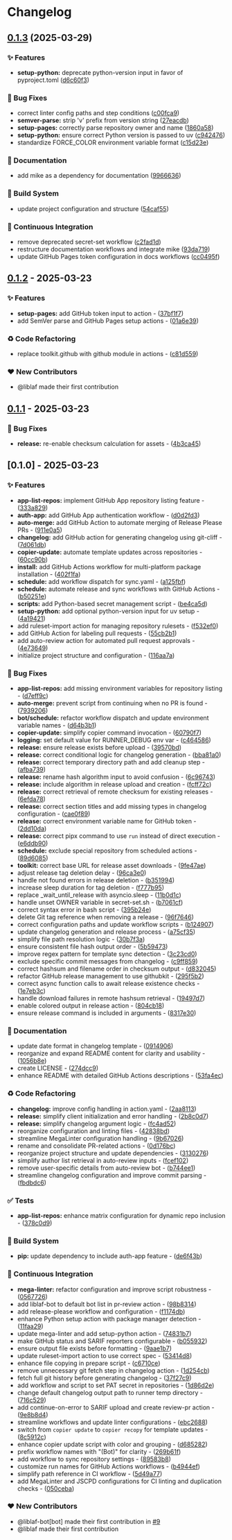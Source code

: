 # Changelog

## [0.1.3](https://github.com/liblaf/actions/compare/v0.1.2...v0.1.3) (2025-03-29)


### ✨ Features

* **setup-python:** deprecate python-version input in favor of pyproject.toml ([d6c60f3](https://github.com/liblaf/actions/commit/d6c60f31bedef4b2c8f362854dbf307eec098cf0))


### 🐛 Bug Fixes

* correct linter config paths and step conditions ([c00fca9](https://github.com/liblaf/actions/commit/c00fca91da11865a9e9752a7f5753bb5e1e9365e))
* **semver-parse:** strip 'v' prefix from version string ([27eacdb](https://github.com/liblaf/actions/commit/27eacdb02cc0e1e7048ae205d48237936a001918))
* **setup-pages:** correctly parse repository owner and name ([1860a58](https://github.com/liblaf/actions/commit/1860a582f255cfa3125cf801672a2b5f85254766))
* **setup-python:** ensure correct Python version is passed to uv ([c942476](https://github.com/liblaf/actions/commit/c942476c75c228a047cdddbb23c5a6ec87b62695))
* standardize FORCE_COLOR environment variable format ([c15d23e](https://github.com/liblaf/actions/commit/c15d23e0916a70eb5a420ba110d127040131a1f1))


### 📝 Documentation

* add mike as a dependency for documentation ([9966636](https://github.com/liblaf/actions/commit/9966636a9a1017b82e803e0923857821ea15bcd8))


### 👷 Build System

* update project configuration and structure ([54caf55](https://github.com/liblaf/actions/commit/54caf55a214638d9548b1de3c76fa25bcdafcb74))


### 🔧 Continuous Integration

* remove deprecated secret-set workflow ([c2fad1d](https://github.com/liblaf/actions/commit/c2fad1db93d4fe409a21a129d7183f16d9227073))
* restructure documentation workflows and integrate mike ([93da719](https://github.com/liblaf/actions/commit/93da719bdb3bd51aabe6499d8e3a5f4cba16ea48))
* update GitHub Pages token configuration in docs workflows ([cc0495f](https://github.com/liblaf/actions/commit/cc0495fa2fa7d44f24c796b94d3cb7db42858911))

## [0.1.2](https://github.com/liblaf/actions/compare/v0.1.1..v0.1.2) - 2025-03-23

### ✨ Features

- **setup-pages:** add GitHub token input to action - ([37bf1f7](https://github.com/liblaf/actions/commit/37bf1f7600b4db1314097917bd2242a2b84727e0))
- add SemVer parse and GitHub Pages setup actions - ([01a6e39](https://github.com/liblaf/actions/commit/01a6e391b4586c1dd2852f1197c88019573a3072))

### ♻ Code Refactoring

- replace toolkit.github with github module in actions - ([c81d559](https://github.com/liblaf/actions/commit/c81d559fae1201ad1a28af37d6e6cfeca041b7ef))

### ❤️ New Contributors

- @liblaf made their first contribution

## [0.1.1](https://github.com/liblaf/actions/compare/v0.1.0..v0.1.1) - 2025-03-23

### 🐛 Bug Fixes

- **release:** re-enable checksum calculation for assets - ([4b3ca45](https://github.com/liblaf/actions/commit/4b3ca458244739ab8e98a09e37660f92721960fb))

## [0.1.0] - 2025-03-23

### ✨ Features

- **app-list-repos:** implement GitHub App repository listing feature - ([333a829](https://github.com/liblaf/actions/commit/333a829e68e256eb75904448a7d40c427d0948cf))
- **auth-app:** add GitHub App authentication workflow - ([d0d2fd3](https://github.com/liblaf/actions/commit/d0d2fd38d9c0eb7f888f0480924e3305591a1d89))
- **auto-merge:** add GitHub Action to automate merging of Release Please PRs - ([911e0a5](https://github.com/liblaf/actions/commit/911e0a5415ed4c451f8f8bda858ec8502994f921))
- **changelog:** add GitHub action for generating changelog using git-cliff - ([7d061db](https://github.com/liblaf/actions/commit/7d061db30b3a128532bbfe440f8d33f5d7a2e159))
- **copier-update:** automate template updates across repositories - ([60cc90b](https://github.com/liblaf/actions/commit/60cc90b0ce80b080f61b52a81d64d9e7b269c3d1))
- **install:** add GitHub Actions workflow for multi-platform package installation - ([402f1fa](https://github.com/liblaf/actions/commit/402f1fa809d8cabc096464e0dcba2ce5a520067d))
- **schedule:** add workflow dispatch for sync.yaml - ([a125fbf](https://github.com/liblaf/actions/commit/a125fbf0a4a7a3ad94f869db1c65f8b3c2adc64b))
- **schedule:** automate release and sync workflows with GitHub Actions - ([b50251e](https://github.com/liblaf/actions/commit/b50251ecac3c5286b94f91ce9faf962d6f077e5e))
- **scripts:** add Python-based secret management script - ([be4ca5d](https://github.com/liblaf/actions/commit/be4ca5dee700919e33516492ff787a7f62980251))
- **setup-python:** add optional python-version input for uv setup - ([4a19421](https://github.com/liblaf/actions/commit/4a1942101bdb14c393676435eac33baa0fce44aa))
- add ruleset-import action for managing repository rulesets - ([f532ef0](https://github.com/liblaf/actions/commit/f532ef05b08bbce2fb4f38243bdfd296f033c81b))
- add GitHub Action for labeling pull requests - ([55cb2b1](https://github.com/liblaf/actions/commit/55cb2b1cb1426939566f4bf398eebe1a7ca3958c))
- add auto-review action for automated pull request approvals - ([4e73649](https://github.com/liblaf/actions/commit/4e7364911ce5998777d6d8d68f1b6003f4b6a4d8))
- initialize project structure and configuration - ([116aa7a](https://github.com/liblaf/actions/commit/116aa7a3196822f06addf3dd91fecd591947926d))

### 🐛 Bug Fixes

- **app-list-repos:** add missing environment variables for repository listing - ([d7eff9c](https://github.com/liblaf/actions/commit/d7eff9cc8ab800915a0ca4484ae4c4012da38a8c))
- **auto-merge:** prevent script from continuing when no PR is found - ([7939206](https://github.com/liblaf/actions/commit/7939206c970490badcdea326a434fdb808859a84))
- **bot/schedule:** refactor workflow dispatch and update environment variable names - ([d64b3b1](https://github.com/liblaf/actions/commit/d64b3b1f139fb38b0eb7f2b9da2b9b31ab095729))
- **copier-update:** simplify copier command invocation - ([60790f7](https://github.com/liblaf/actions/commit/60790f7bd2d9aa65881a449e23ba5f1ed2be3192))
- **logging:** set default value for RUNNER_DEBUG env var - ([c464586](https://github.com/liblaf/actions/commit/c464586b56b8c8d063cef53d0ccaac55af89426e))
- **release:** ensure release exists before upload - ([39570bd](https://github.com/liblaf/actions/commit/39570bdee9068200131fe9d3875c8964da51c8d4))
- **release:** correct conditional logic for changelog generation - ([bba81a0](https://github.com/liblaf/actions/commit/bba81a0126f72610b5a164f09bab6cf78ea98ea4))
- **release:** correct temporary directory path and add cleanup step - ([afba739](https://github.com/liblaf/actions/commit/afba73927db2ef4f5e7262b23d5e6cb6cef53e44))
- **release:** rename hash algorithm input to avoid confusion - ([6c96743](https://github.com/liblaf/actions/commit/6c96743f6c88487a2549df285e9fd9a5fa740857))
- **release:** include algorithm in release upload and creation - ([fcff72c](https://github.com/liblaf/actions/commit/fcff72c3239f318887b7649816f1099e9d7377de))
- **release:** correct retrieval of remote checksum for existing releases - ([6efda78](https://github.com/liblaf/actions/commit/6efda7807d6ce9b5902efc5b18fb9cf9359d4a28))
- **release:** correct section titles and add missing types in changelog configuration - ([cae0f89](https://github.com/liblaf/actions/commit/cae0f892db29ecd64469f456db475f454e8deac7))
- **release:** correct environment variable name for GitHub token - ([2dd10da](https://github.com/liblaf/actions/commit/2dd10da3baae115716fae3c2c4e262e0eab3ac69))
- **release:** correct pipx command to use `run` instead of direct execution - ([e6ddb90](https://github.com/liblaf/actions/commit/e6ddb9080e8f75183d9cf588a6656c11e1c92c9a))
- **schedule:** exclude special repository from scheduled actions - ([89d6085](https://github.com/liblaf/actions/commit/89d6085f5e56417139fab3d9c716d603fa69c722))
- **toolkit:** correct base URL for release asset downloads - ([9fe47ae](https://github.com/liblaf/actions/commit/9fe47aebb1418be6bccbf9c8966137dff25f454f))
- adjust release tag deletion delay - ([96ca3e0](https://github.com/liblaf/actions/commit/96ca3e02475e1334d7b0232a51e1f0c91fb03a41))
- handle not found errors in release deletion - ([b351994](https://github.com/liblaf/actions/commit/b35199411f0423200986fd3898e3ca5cdf41a6d4))
- increase sleep duration for tag deletion - ([f777b95](https://github.com/liblaf/actions/commit/f777b953992d3901bb8711a03e543d3d27f312d7))
- replace \_wait_until_release with asyncio.sleep - ([11b0d1c](https://github.com/liblaf/actions/commit/11b0d1c9bab53f2eefc2b507e98def89aeff88e1))
- handle unset OWNER variable in secret-set.sh - ([b7061cf](https://github.com/liblaf/actions/commit/b7061cf1fba2c6d9a315d8565755082933bfcf38))
- correct syntax error in bash script - ([395b24e](https://github.com/liblaf/actions/commit/395b24e4b545b4e3df21c0ad03d29e4c6b4ed7cc))
- delete Git tag reference when removing a release - ([96f7646](https://github.com/liblaf/actions/commit/96f7646402cab42342bef77a8cd7226c82997921))
- correct configuration paths and update workflow scripts - ([b124907](https://github.com/liblaf/actions/commit/b124907402155384d1b88418222f421726637168))
- update changelog generation and release process - ([a75cf35](https://github.com/liblaf/actions/commit/a75cf359df25b51f94e50cb7b0f5651c43c2b331))
- simplify file path resolution logic - ([30b7f3a](https://github.com/liblaf/actions/commit/30b7f3a82f678b205ba5eb4852e3da2a72c4c62a))
- ensure consistent file hash output order - ([5b59473](https://github.com/liblaf/actions/commit/5b5947363ccdd3a534a956b0bd6e8367c3f5cf4b))
- improve regex pattern for template sync detection - ([3c23cd0](https://github.com/liblaf/actions/commit/3c23cd0f5a0f81a52b4a52ddfacb4e52a8efd22f))
- exclude specific commit messages from changelog - ([c9ff859](https://github.com/liblaf/actions/commit/c9ff8595f4c1e853d33cc763c3f43dccf7b9e041))
- correct hashsum and filename order in checksum output - ([d832045](https://github.com/liblaf/actions/commit/d8320452f8031460905578b214437bb5db0eb2c3))
- refactor GitHub release management to use githubkit - ([295f5b2](https://github.com/liblaf/actions/commit/295f5b248684155f73c80688e19e3c00d16d9786))
- correct async function calls to await release existence checks - ([1e7eb3c](https://github.com/liblaf/actions/commit/1e7eb3c8eaf7b5662f951d0c072ee8ffbad7b25b))
- handle download failures in remote hashsum retrieval - ([19497d7](https://github.com/liblaf/actions/commit/19497d7ced1bfa82ecd2e4d0c83ce4f9536bb7f4))
- enable colored output in release action - ([804cb18](https://github.com/liblaf/actions/commit/804cb18bbe3ec5702936115d91e4456784ed81c3))
- ensure release command is included in arguments - ([8317e30](https://github.com/liblaf/actions/commit/8317e30eeff25a1d9dff461de4fde2cfbcc5cec8))

### 📝 Documentation

- update date format in changelog template - ([0914906](https://github.com/liblaf/actions/commit/0914906a0b20304703f3396e2b291711a2b49772))
- reorganize and expand README content for clarity and usability - ([1056b8e](https://github.com/liblaf/actions/commit/1056b8ecc6bafac88b4d761cef1e23a3d03d7f49))
- create LICENSE - ([274dcc9](https://github.com/liblaf/actions/commit/274dcc9a3394c5b918dfb0571f349ab4f8bfb09a))
- enhance README with detailed GitHub Actions descriptions - ([53fa4ec](https://github.com/liblaf/actions/commit/53fa4ec98df11ba374038d97e21870cba1980574))

### ♻ Code Refactoring

- **changelog:** improve config handling in action.yaml - ([2aa8113](https://github.com/liblaf/actions/commit/2aa8113c3efe44a4f4d2e61bf7f7ab17362cdec2))
- **release:** simplify client initialization and error handling - ([2b8c0d7](https://github.com/liblaf/actions/commit/2b8c0d7dc6e8572698411d817a65b78a807cea1d))
- **release:** simplify changelog argument logic - ([fc4ad52](https://github.com/liblaf/actions/commit/fc4ad52c8feee4f659b1aecad9135fb4518b2304))
- reorganize configuration and linting files - ([42838bd](https://github.com/liblaf/actions/commit/42838bd5e07d2fb3ebdfffb5ef2dad36b3f93103))
- streamline MegaLinter configuration handling - ([9b67026](https://github.com/liblaf/actions/commit/9b67026d734213992d2d0a88cf93c1b204f9894e))
- rename and consolidate PR-related actions - ([0d176bc](https://github.com/liblaf/actions/commit/0d176bc70256cd10616bf4b40609702d5c6947ff))
- reorganize project structure and update dependencies - ([3130276](https://github.com/liblaf/actions/commit/3130276bb3b87c86c53510d03a54188f1bab3149))
- simplify author list retrieval in auto-review inputs - ([fcef102](https://github.com/liblaf/actions/commit/fcef10274736db233122fa4f87edb6e0a3070ccf))
- remove user-specific details from auto-review bot - ([b744ee1](https://github.com/liblaf/actions/commit/b744ee133f16a0beb07309fe28c2f446c08a5fc6))
- streamline changelog configuration and improve commit parsing - ([fbdbdc6](https://github.com/liblaf/actions/commit/fbdbdc6bb17479d4c887b535900d318833793975))

### ✅ Tests

- **app-list-repos:** enhance matrix configuration for dynamic repo inclusion - ([378c0d9](https://github.com/liblaf/actions/commit/378c0d9140e4cf1423a7faf80549ede678af6ac4))

### 👷 Build System

- **pip:** update dependency to include auth-app feature - ([de6f43b](https://github.com/liblaf/actions/commit/de6f43b124d8761750895acccb3da65b74fd6c4f))

### 🔧 Continuous Integration

- **mega-linter:** refactor configuration and improve script robustness - ([0567726](https://github.com/liblaf/actions/commit/0567726a3f0f5faed626c9a415c9795705b59a41))
- add liblaf-bot to default bot list in pr-review action - ([98b8314](https://github.com/liblaf/actions/commit/98b831487d4f58c2fa8c9b7bcd96612ad5b412a2))
- add release-please workflow and configuration - ([f1174db](https://github.com/liblaf/actions/commit/f1174db5028ff7b8d308e6ffe91a74eeb2d645fc))
- enhance Python setup action with package manager detection - ([11faa29](https://github.com/liblaf/actions/commit/11faa298310e7ed9a09396307a357af66b534a88))
- update mega-linter and add setup-python action - ([74831b7](https://github.com/liblaf/actions/commit/74831b743b6c935a96f6db9cce0f5b1ca8525a81))
- make GitHub status and SARIF reporters configurable - ([b055932](https://github.com/liblaf/actions/commit/b05593224e2d2ef4f0331096391dcf33704c44a6))
- ensure output file exists before formatting - ([9aae1b7](https://github.com/liblaf/actions/commit/9aae1b7e1068a23066dcd93a00007b29e45dfb72))
- update ruleset-import action to use correct spec - ([53414d8](https://github.com/liblaf/actions/commit/53414d8e89c6d585a83f87031b33193c02c19728))
- enhance file copying in prepare script - ([c6710ce](https://github.com/liblaf/actions/commit/c6710ce3067a8786321cd0d930261d11070d6ed4))
- remove unnecessary git fetch step in changelog action - ([1d254cb](https://github.com/liblaf/actions/commit/1d254cb98d7881af1e22465debe811f9b36198a7))
- fetch full git history before generating changelog - ([37f27c9](https://github.com/liblaf/actions/commit/37f27c9bdc2bd52f7e4a2a475d65bbfae6d73a0d))
- add workflow and script to set PAT secret in repositories - ([1d86d2e](https://github.com/liblaf/actions/commit/1d86d2e2f32db770431ec3e68963d4da5deff446))
- change default changelog output path to runner temp directory - ([716c529](https://github.com/liblaf/actions/commit/716c529150b3d7c6c2add21fafb5c551438b3dcf))
- add continue-on-error to SARIF upload and create review-pr action - ([9e8b8d4](https://github.com/liblaf/actions/commit/9e8b8d483fdc3dc3a725d37aa0e84cdff2583e83))
- streamline workflows and update linter configurations - ([ebc2688](https://github.com/liblaf/actions/commit/ebc268854eefc3948cea43d9bab5b0de7ad0f62f))
- switch from `copier update` to `copier recopy` for template updates - ([8c5912c](https://github.com/liblaf/actions/commit/8c5912c028896393ce7d5932ef6717058e83210f))
- enhance copier update script with color and grouping - ([d685282](https://github.com/liblaf/actions/commit/d685282ee0571b5b1b2ed4e4b6228b5c1956d1b9))
- prefix workflow names with "(Bot)" for clarity - ([269b61f](https://github.com/liblaf/actions/commit/269b61f921a95694b96fffbbf4eb35a0d8f93a9b))
- add workflow to sync repository settings - ([89583b8](https://github.com/liblaf/actions/commit/89583b8959a2768fe6b07ea54d81b23ab0a25def))
- customize run names for GitHub Actions workflows - ([b4944ef](https://github.com/liblaf/actions/commit/b4944ef08589f63cedc52786acebdd2ca92bb159))
- simplify path reference in CI workflow - ([5d49a77](https://github.com/liblaf/actions/commit/5d49a777aad1369b6bf4ab7ee66868f73fbaa376))
- add MegaLinter and JSCPD configurations for CI linting and duplication checks - ([050ceba](https://github.com/liblaf/actions/commit/050ceba27dcdc0ef4f2179aec30a5260b3dfc5af))

### ❤️ New Contributors

- @liblaf-bot[bot] made their first contribution in [#9](https://github.com/liblaf/actions/pull/9)
- @liblaf made their first contribution

